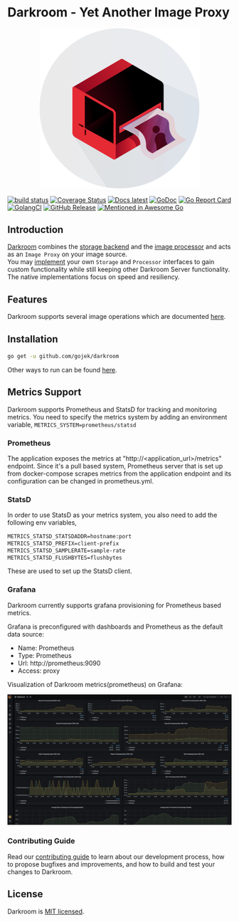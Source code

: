 # Darkroom - Yet Another Image Proxy

<p align="center"><img src="website/static/img/darkroom-logo.png" width="360"></p>

[![build status](https://travis-ci.com/gojek/darkroom.svg?branch=master)](https://travis-ci.com/gojek/darkroom)
[![Coverage Status](https://coveralls.io/repos/github/gojek/darkroom/badge.svg?branch=master)](https://coveralls.io/github/gojek/darkroom?branch=master)
[![Docs latest](https://img.shields.io/badge/Docs-latest-blue.svg)](https://gojek.github.io/darkroom/)
[![GoDoc](https://godoc.org/github.com/gojek/darkroom?status.svg)](https://godoc.org/github.com/gojek/darkroom)
[![Go Report Card](https://goreportcard.com/badge/github.com/gojek/darkroom)](https://goreportcard.com/report/github.com/gojek/darkroom)
[![GolangCI](https://golangci.com/badges/github.com/gojek/darkroom.svg)](https://golangci.com)
[![GitHub Release](https://img.shields.io/github/release/gojek/darkroom.svg?style=flat)](https://github.com/gojek/darkroom/releases)
[![Mentioned in Awesome Go](https://awesome.re/mentioned-badge.svg)](https://github.com/avelino/awesome-go)  

## Introduction

[Darkroom](https://gojek.github.io/darkroom/) combines the [storage backend](pkg/storage) and the [image processor](pkg/processor) and acts as an `Image Proxy` on your image source.  
You may [implement](https://gojek.github.io/darkroom/docs/customization#custom-storage-example) your own `Storage` and `Processor` interfaces to gain custom functionality while still keeping other Darkroom Server functionality.  
The native implementations focus on speed and resiliency.

## Features

Darkroom supports several image operations which are documented [here](https://gojek.github.io/darkroom/docs/usage/size).

## Installation

```bash
go get -u github.com/gojek/darkroom
```
Other ways to run can be found [here](https://gojek.github.io/darkroom/docs/getting-started#running-the-image-proxy-service).

## Metrics Support

Darkroom supports Prometheus and StatsD for tracking and monitoring metrics.
You need to specify the metrics system by adding an environment variable, `METRICS_SYSTEM=prometheus/statsd`
### Prometheus
The application exposes the metrics at "http://<application_url>/metrics" endpoint. Since it's a pull based system, Prometheus server that is set up from docker-compose scrapes metrics from the application endpoint and its configuration can be changed in prometheus.yml. 
### StatsD
In order to use StatsD as your metrics system, you also need to add the following env variables, 
```
METRICS_STATSD_STATSDADDR=hostname:port
METRICS_STATSD_PREFIX=client-prefix
METRICS_STATSD_SAMPLERATE=sample-rate
METRICS_STATSD_FLUSHBYTES=flushbytes
```
These are used to set up the StatsD client.
### Grafana
Darkroom currently supports grafana provisioning for Prometheus based metrics.

Grafana is preconfigured with dashboards and Prometheus as the default data source:

* Name: Prometheus
* Type: Prometheus
* Url: http://prometheus:9090
* Access: proxy

Visualization of Darkroom metrics(prometheus) on Grafana:

<p align="center"><img src="deployments/grafana/provisioning/dashboards/dashboard_example.png"></p>

### Contributing Guide

Read our [contributing guide](./CONTRIBUTING.md) to learn about our development process, how to propose bugfixes and improvements, and how to build and test your changes to Darkroom.

## License

Darkroom is [MIT licensed](./LICENSE).
